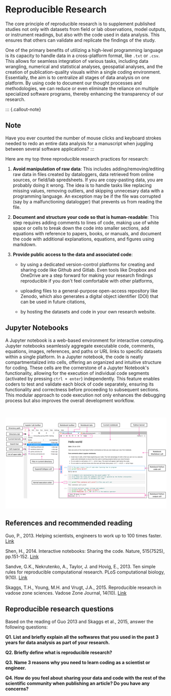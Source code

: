 # Reproducible Research

The core principle of reproducible research is to supplement published studies not only with datasets from field or lab observations, model outputs, or instrument readings, but also with the code used in data analysis. This ensures that others can validate and replicate the findings of the study.

One of the primary benefits of utilizing a high-level programming language is its capacity to handle data in a cross-platform format, like `.txt` or `.csv`. This allows for seamless integration of various tasks, including data wrangling, numerical and statistical analyses, geospatial analyses, and the creation of publication-quality visuals within a single coding environment. Essentially, the aim is to centralize all stages of data analysis on one platform. By using code to document our thought processes and methodologies, we can reduce or even eliminate the reliance on multiple specialized software programs, thereby enhancing the transparency of our research.

::: {.callout-note}
## Note
Have you ever counted the number of mouse clicks and keyboard strokes needed to redo an entire data analysis for a manuscript when juggling between several software applications?
:::

Here are my top three reproducible research practices for research:

1. **Avoid manipulation of raw data**: This includes adding/removing/editing raw data in files created by dataloggers, data retrieved from online sources, or field/lab spredsheets. If you are copy-pasting data, you are probably doing it wrong. The idea is to handle tasks like replacing missing values, removing outliers, and skipping unnecesary data with a programming language. An exception may be if the file was corrupted (say by a malfunctioning datalogger) that prevents us from reading the file.

2. **Document and structure your code so that is human-readable**: This step requires adding comments to lines of code, making use of white space or cells to break down the code into smaller sections, add equations with reference to papers, books, or manuals, and document the code with additional explanations, equations, and figures using markdown. 

3. **Provide public access to the data and associated code**:

    - by using a dedicated version-control platforms for creating and sharing code like Github and Gitlab. Even tools like Dropbox and OneDrive are a step forward for making your research findings reproducible if you don't feel comfortable with other platforms,
 
    - uploading files to a general-purpose open-access repository like Zenodo, which also generates a digital object identifier (DOI) that can be used in future citations,
 
    - by hosting the datasets and code in your own research website.


## Jupyter Notebooks

A Jupyter notebook is a web-based environment for interactive computing. Jupyter notebooks seamlessly aggregate executable code, comments, equations, images, references, and paths or URL links to specific datasets within a single platform. In a Jupyter notebook, the code is neatly compartmentalized into cells, offering an organized and intuitive structure for coding. These cells are the cornerstone of a Jupyter Notebook's functionality, allowing for the execution of individual code segments (activated by pressing `ctrl + enter`) independently. This feature enables coders to test and validate each block of code separately, ensuring its functionality and correctness before proceeding to subsequent sections. This modular approach to code execution not only enhances the debugging process but also improves the overall development workflow.

<br/>

![Graphical user interface of Jupyter Lab notebooks.](../media/jupyter_lab_gui.png)



## References and recommended reading

Guo, P., 2013. Helping scientists, engineers to work up to 100 times faster. [Link](https://dl.acm.org/doi/10.1145/2507771.2507775)

Shen, H., 2014. Interactive notebooks: Sharing the code. Nature, 515(7525), pp.151-152. [Link](https://www.nature.com/news/interactive-notebooks-sharing-the-code-1.16261)

Sandve, G.K., Nekrutenko, A., Taylor, J. and Hovig, E., 2013. Ten simple rules for reproducible computational research. PLoS computational biology, 9(10). [Link](https://doi.org/10.1371/journal.pcbi.1003285)

Skaggs, T.H., Young, M.H. and Vrugt, J.A., 2015. Reproducible research in vadose zone sciences. Vadose Zone Journal, 14(10). [Link](https://doi.org/10.2136/vzj2015.06.0088)


## Reproducible research questions

Based on the reading of Guo 2013 and Skaggs et al., 2015, answer the following questions:

**Q1. List and briefly explain all the softwares that you used in the past 3 years for data analysis as part of your research.**

**Q2. Briefly define what is reproducible research?**

**Q3. Name 3 reasons why you need to learn coding as a scientist or engineer.**

**Q4. How do you feel about sharing your data and code with the rest of the scientific community when publishing an article? Do you have any concerns?**
